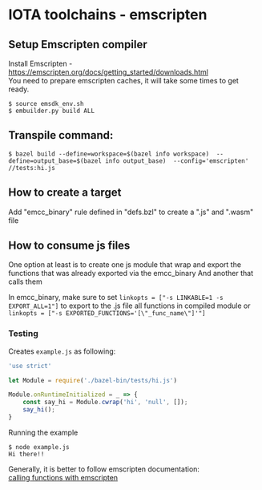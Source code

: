# IOTA toolchains - emscripten

## Setup Emscripten compiler  
Install Emscripten - https://emscripten.org/docs/getting_started/downloads.html  
You need to prepare emscripten caches, it will take some times to get ready.  

```shell
$ source emsdk_env.sh
$ embuilder.py build ALL
```

## Transpile command:  

```shell
$ bazel build --define=workspace=$(bazel info workspace)  --define=output_base=$(bazel info output_base)  --config='emscripten'  //tests:hi.js
```

## How to create a target  
Add "emcc_binary" rule defined in "defs.bzl" to create a ".js" and ".wasm" file

## How to consume js files  

One option at least is to create one js module that wrap and export the functions 
that was already exported via the emcc_binary
And another that calls them

In emcc_binary, make sure to set `linkopts = ["-s LINKABLE=1 -s EXPORT_ALL=1"]`
to export to the .js file all functions in compiled module or `linkopts = ["-s EXPORTED_FUNCTIONS='[\"_func_name\"]'"]`

### Testing  

Creates `example.js` as following:  

```javascript
'use strict'

let Module = require('./bazel-bin/tests/hi.js')

Module.onRuntimeInitialized = _ => {
    const say_hi = Module.cwrap('hi', 'null', []);
    say_hi();
}

```

Running the example  

```shell
$ node example.js
Hi there!!
```

Generally, it is better to follow  emscripten documentation:  
[calling functions with emscripten](https://emscripten.org/docs/porting/connecting_cpp_and_javascript/Interacting-with-code.html#interacting-with-code-ccall-cwrap
)  
